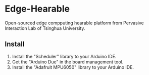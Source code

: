 # Edge-Hearable
Open-sourced edge compputing hearable platform from Pervasive Interaction Lab of Tsinghua University.

## Install
1. Install the "Scheduler" library to your Arduino IDE.
2. Get the "Arduino Due" in the board management tool. 
3. Install the "Adafruit MPU6050" library to your Arduino IDE.


